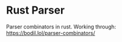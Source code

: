 # Rust Parser
Parser combinators in rust. Working through:  
https://bodil.lol/parser-combinators/  
